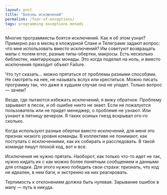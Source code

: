 ```yaml
---
layout: post
title: "Боязнь исключений"
permalink: /fear-of-exceptions/
tags: programming exceptions monads
---
```


Многие программисты боятся исключений. Как я об этом узнал? Примерно раз в месяц
в кложурной Слаке и Телеграме задают вопрос: что мне использовать вместо
исключений? Им советуют возвращать мапы с полем error, разные типы-обертки,
макросы. Есть несколько библиотек, имитирующих монады. Это когда поделил на
ноль, и вместо исключения приходит объект Failure.

Что тут сказать... можно прятаться от проблемы разными способами. Не смотреть на
нее, не называть вслух или креститься. Можно писать программу так, что даже в
худшем случае она не упадет. Только вопрос — зачем?

Везде, где пытаются избежать исключений, я вижу обратное. Проблему зарывают в
песок, и об ошибке никто не знает. Если не пожалуется пользователь или не придет
менеджер, о проблеме не узнают. Или узнают в пятницу вечером. Я таких осиных
гнезд вскрывал ого-го сколько.

Когда используют разные обертки вместо исключений, для меня это признак низкого
уровня команды. В коллективе не понимают, как поступать с исключениями, как их
собирать и расследовать. В такой команде пишут плохой код, вот и все.

Исключения не нужно прятать. Наоборот, как только что-то идет не так, нужно
кидать их с как можно более понятным сообщением и данными для отладки. Для этого
нужно победить свои страхи: признать, что код не идеален, в нем баги, и
экстренно на них реагировать.

Терпимость к отклонениям должна быть нулевая. Зарывание ошибок в мапу — путь в
никуда.
